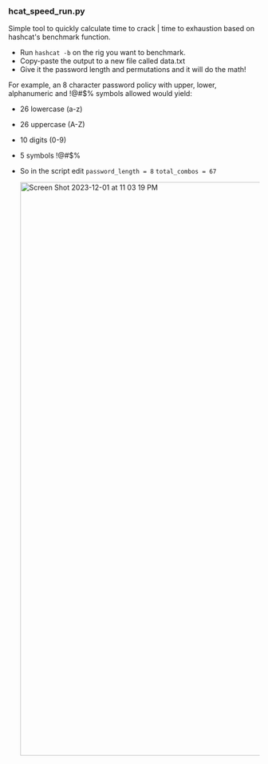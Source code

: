 ### hcat_speed_run.py

Simple tool to quickly calculate time to crack | time to exhaustion based on hashcat's benchmark function.
* Run `hashcat -b` on the rig you want to benchmark.
* Copy-paste the output to a new file called data.txt
* Give it the password length and permutations and it will do the math!

For example, an 8 character password policy with upper, lower, alphanumeric and !@#$% symbols allowed would yield:
- 26 lowercase (a-z)
- 26 uppercase (A-Z)
- 10 digits (0-9)
- 5 symbols !@#$%

- So in the script edit ` password_length = 8 `
  ` total_combos = 67 `

  <img width="1147" alt="Screen Shot 2023-12-01 at 11 03 19 PM" src="https://github.com/kali-mx/hcat_speed_run/assets/76034874/6f10185c-69bb-45ea-9ea2-de034655e736">
